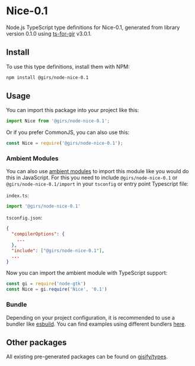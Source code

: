 
# Nice-0.1

Node.js TypeScript type definitions for Nice-0.1, generated from library version 0.1.0 using [ts-for-gir](https://github.com/gjsify/ts-for-gir) v3.0.1.


## Install

To use this type definitions, install them with NPM:
```bash
npm install @girs/node-nice-0.1
```

## Usage

You can import this package into your project like this:
```ts
import Nice from '@girs/node-nice-0.1';
```

Or if you prefer CommonJS, you can also use this:
```ts
const Nice = require('@girs/node-nice-0.1');
```

### Ambient Modules

You can also use [ambient modules](https://github.com/gjsify/ts-for-gir/tree/main/packages/cli#ambient-modules) to import this module like you would do this in JavaScript.
For this you need to include `@girs/node-nice-0.1` or `@girs/node-nice-0.1/import` in your `tsconfig` or entry point Typescript file:

`index.ts`:
```ts
import '@girs/node-nice-0.1'
```

`tsconfig.json`:
```json
{
  "compilerOptions": {
    ...
  },
  "include": ["@girs/node-nice-0.1"],
  ...
}
```

Now you can import the ambient module with TypeScript support: 

```ts
const gi = require('node-gtk')
const Nice = gi.require('Nice', '0.1')
```


### Bundle

Depending on your project configuration, it is recommended to use a bundler like [esbuild](https://esbuild.github.io/). You can find examples using different bundlers [here](https://github.com/gjsify/ts-for-gir/tree/main/examples).

## Other packages

All existing pre-generated packages can be found on [gjsify/types](https://github.com/gjsify/types).

